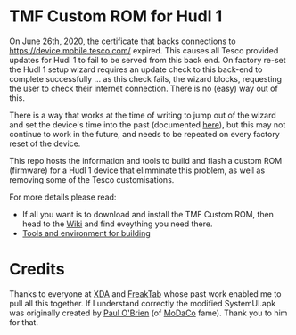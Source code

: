 # TMF Custom ROM for Hudl 1
On June 26th, 2020, the certificate that backs connections to
https://device.mobile.tesco.com/ expired.   This causes all Tesco provided
updates for Hudl 1 to fail to be served from this back end.   On factory re-set
the Hudl 1 setup wizard requires an update check to this back-end to complete
successfully ... as this check fails, the wizard blocks, requesting the user to
check their internet connection.  There is no (easy) way out of this.

There is a way that works at the time of writing to jump out of the wizard and
set the device's time into the past (documented [here](https://rob.themayfamily.me.uk/hudl)),
but this may not continue to work in the
future, and needs to be repeated on every factory reset of the device.

This repo hosts the information and tools to build and flash a custom ROM
(firmware) for a Hudl 1 device that elimminate this problem, as well as removing
some of the Tesco customisations.

For more details please read:

- If all you want is to download and install the TMF Custom ROM, then head to the
[Wiki](https://github.com/remay/tmf-hudl/wiki) and find eveything you
need there.
- [Tools and environment for building](https://github.com/remay/tmf-hudl/wiki/Tools-and-Environment-for-building-TMF-Custom-ROM)

# Credits

Thanks to everyone at [XDA](https://forum.xda-developers.com/) and [FreakTab](https://forum.freaktab.com/) whose past work enabled me to pull all this together.
If I understand correctly the modified SystemUI.apk was originally created by [Paul O'Brien](https://twitter.com/paulobrien) (of [MoDaCo](https://modaco.com/) fame).  Thank you to him for that.

